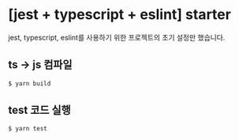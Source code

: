 # [jest + typescript + eslint] starter

jest, typescript, eslint를 사용하기 위한 프로젝트의 초기 설정만 했습니다.

## ts -> js 컴파일
```bash
$ yarn build
```

## test 코드 실행
```bash
$ yarn test
```